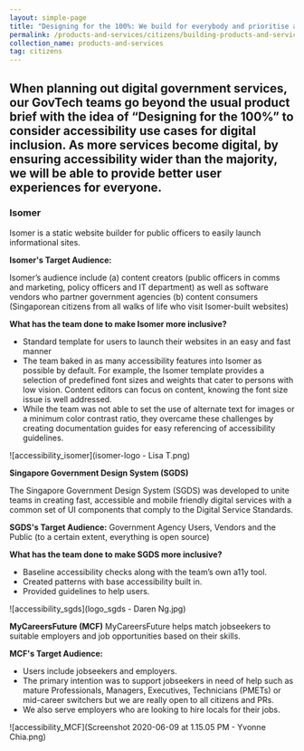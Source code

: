```yaml
---
layout: simple-page
title: "Designing for the 100%: We build for everybody and prioritise accessibility"
permalink: /products-and-services/citizens/building-products-and-services-for-everyone/
collection_name: products-and-services
tag: citizens
---
```


When planning out digital government services, our GovTech teams go beyond the usual product brief with the idea of “Designing for the 100%” to consider accessibility use cases for digital inclusion. As more services become digital, by ensuring accessibility wider than the majority, we will be able to provide better user experiences for everyone.
---

### **Isomer**

Isomer is a static website builder for public officers to easily launch informational sites.

**Isomer's Target Audience:**

Isomer’s audience include (a) content creators (public officers in comms and marketing, policy officers and IT department) as well as software vendors who partner government agencies (b) content consumers  (Singaporean citizens from all walks of life who visit Isomer-built websites)

**What has the team done to make Isomer more inclusive?** 

 - Standard template for users to launch their websites in an easy and fast manner
 - The team baked in as many accessibility features into Isomer as possible by default.
For example, the Isomer template provides a selection of predefined font sizes and weights that cater to persons with low vision. Content editors can focus on content, knowing the font size issue is well addressed.
 - While the team was not able to set the use of alternate text for images or a minimum color contrast ratio, they overcame these challenges by creating documentation guides for easy referencing of accessibility guidelines.
 
 ![accessibility_isomer](isomer-logo - Lisa T.png)
 
 **Singapore Government Design System (SGDS)**

The Singapore Government Design System (SGDS) was developed to unite teams in creating fast, accessible and mobile friendly digital services with a common set of UI components that comply to the Digital Service Standards.

**SGDS's Target Audience:**
Government Agency Users, Vendors and the Public (to a certain extent, everything is open source)

**What has the team done to make SGDS more inclusive?** 

 - Baseline accessibility checks along with the team’s own a11y tool.
 - Created patterns with base accessibility built in.
 - Provided guidelines to help users.

![accessibility_sgds](logo_sgds - Daren Ng.jpg)
 
**MyCareersFuture (MCF)**
MyCareersFuture helps match jobseekers to suitable employers and job opportunities based on their skills.

**MCF's Target Audience:**
 - Users include jobseekers and employers.
 - The primary intention was to support jobseekers in need of help such as mature Professionals, Managers, Executives, Technicians (PMETs) or mid-career switchers but we are really open to all citizens and PRs.
 - We also serve employers who are looking to hire locals for their jobs.
 
 ![accessibility_MCF](Screenshot 2020-06-09 at 1.15.05 PM - Yvonne Chia.png)

